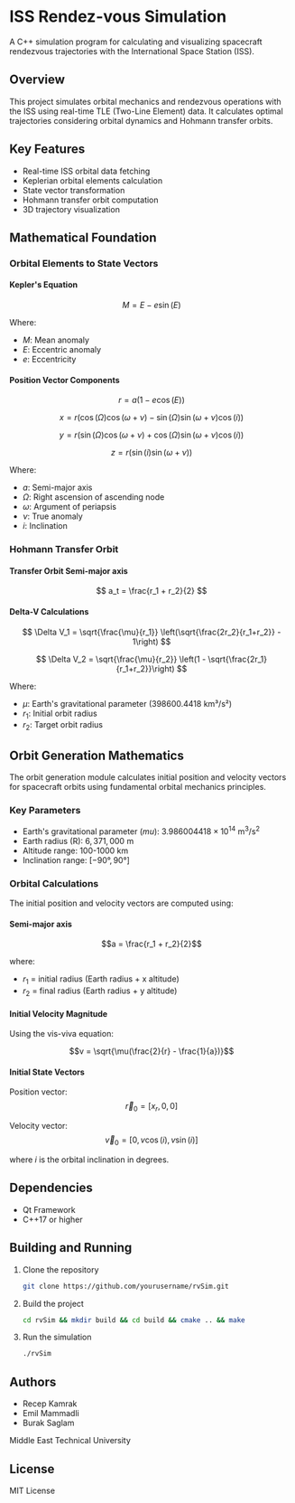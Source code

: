 # ISS Rendez-vous Simulation

A C++ simulation program for calculating and visualizing spacecraft rendezvous trajectories with the International Space Station (ISS).

## Overview

This project simulates orbital mechanics and rendezvous operations with the ISS using real-time TLE (Two-Line Element) data. It calculates optimal trajectories considering orbital dynamics and Hohmann transfer orbits.

## Key Features

- Real-time ISS orbital data fetching
- Keplerian orbital elements calculation
- State vector transformation
- Hohmann transfer orbit computation
- 3D trajectory visualization

## Mathematical Foundation

### Orbital Elements to State Vectors

#### Kepler's Equation

$$ M = E - e \sin(E) $$

Where:
- $M$: Mean anomaly
- $E$: Eccentric anomaly
- $e$: Eccentricity

#### Position Vector Components

$$ r = a(1 - e \cos(E)) $$

$$ x = r(\cos(\Omega)\cos(\omega+\nu) - \sin(\Omega)\sin(\omega+\nu)\cos(i)) $$

$$ y = r(\sin(\Omega)\cos(\omega+\nu) + \cos(\Omega)\sin(\omega+\nu)\cos(i)) $$

$$ z = r(\sin(i)\sin(\omega+\nu)) $$

Where:
- $a$: Semi-major axis
- $\Omega$: Right ascension of ascending node
- $\omega$: Argument of periapsis
- $\nu$: True anomaly
- $i$: Inclination

### Hohmann Transfer Orbit

#### Transfer Orbit Semi-major axis

$$ a_t = \frac{r_1 + r_2}{2} $$

#### Delta-V Calculations

$$ \Delta V_1 = \sqrt{\frac{\mu}{r_1}} \left(\sqrt{\frac{2r_2}{r_1+r_2}} - 1\right) $$

$$ \Delta V_2 = \sqrt{\frac{\mu}{r_2}} \left(1 - \sqrt{\frac{2r_1}{r_1+r_2}}\right) $$

Where:
- $\mu$: Earth's gravitational parameter (398600.4418 km³/s²)
- $r_1$: Initial orbit radius
- $r_2$: Target orbit radius

## Orbit Generation Mathematics

The orbit generation module calculates initial position and velocity vectors for spacecraft orbits using fundamental orbital mechanics principles.

### Key Parameters
- Earth's gravitational parameter ($mu$): $3.986004418 \times 10^{14} \text{ m}^3/\text{s}^2$
- Earth radius (R): $6,371,000 \text{ m}$
- Altitude range: 100-1000 km
- Inclination range: $[-90°, 90°]$

### Orbital Calculations

The initial position and velocity vectors are computed using:

#### Semi-major axis
$$a = \frac{r_1 + r_2}{2}$$

where:
- $r_1$ = initial radius (Earth radius + x altitude)
- $r_2$ = final radius (Earth radius + y altitude)

#### Initial Velocity Magnitude
Using the vis-viva equation:

$$v = \sqrt{\mu(\frac{2}{r} - \frac{1}{a})}$$

#### Initial State Vectors
Position vector:
$$\vec{r}_0 = [x_r, 0, 0]$$

Velocity vector:
$$\vec{v}_0 = [0, v\cos(i), v\sin(i)]$$

where $i$ is the orbital inclination in degrees.

## Dependencies

- Qt Framework
- C++17 or higher

## Building and Running

1. Clone the repository
    ```bash
    git clone https://github.com/yourusername/rvSim.git
    ```

2. Build the project
    ```bash
    cd rvSim && mkdir build && cd build && cmake .. && make
    ```

3. Run the simulation
    ```bash
    ./rvSim
    ```

## Authors

- Recep Kamrak
- Emil Mammadli
- Burak Saglam

Middle East Technical University

## License

MIT License

